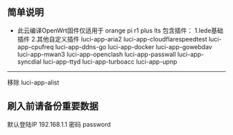 ## 简单说明
- 此云编译OpenWrt固件仅适用于 orange pi r1 plus lts
包含插件：
1.lede基础插件
2.其他自定义插件 
luci-app-aria2
luci-app-cloudflarespeedtest
luci-app-cpufreq
luci-app-ddns-go
luci-app-docker
luci-app-gowebdav
luci-app-mwan3
luci-app-openclash
luci-app-passwall
luci-app-syncdial
luci-app-ttyd
luci-app-turboacc
luci-app-upnp
---
移除 luci-app-alist
## 刷入前请备份重要数据
默认登陆IP 192.168.1.1 密码 password
